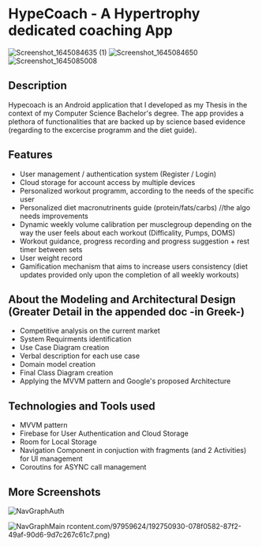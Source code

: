 # HypeCoach - A Hypertrophy dedicated coaching App

![Screenshot_1645084635 (1)](https://user-images.githubusercontent.com/97959624/192753320-ba89b0c8-aa5d-4d20-bb92-bac90cf312f3.jpg)
![Screenshot_1645084650](https://user-images.githubusercontent.com/97959624/192753318-12775ad3-e140-49a2-98c0-40c611ee3e5d.jpg)
![Screenshot_1645085008](https://user-images.githubusercontent.com/97959624/192753313-c7808600-941c-4332-925a-508352722daf.jpg)

## Description 

Hypecoach is an Android application that I developed as my Thesis in the context of my Computer Science Bachelor's degree. 
The app provides a plethora of functionalities that are backed up by science based evidence (regarding to the excercise programm and the diet guide).



## Features

- User management / authentication system (Register / Login)
- Cloud storage for account access by multiple devices
- Personalized workout programm, according to the needs of the specific user
- Personalized diet macronutrinents guide (protein/fats/carbs) //the algo needs improvements
- Dynamic weekly volume calibration per musclegroup depending on the way the user feels about each workout (Difficality, Pumps, DOMS)
- Workout guidance, progress recording and progress suggestion + rest timer between sets
- User weight record
- Gamification mechanism that aims to increase users consistency (diet updates provided only upon the completion of all weekly workouts)



## About the Modeling and Architectural Design (Greater Detail in the appended doc -in Greek-)
- Competitive analysis on the current market
- System Requirments identification 
- Use Case Diagram creation
- Verbal description for each use case 
- Domain model creation
- Final Class Diagram creation
- Applying the MVVM pattern and Google's proposed Architecture



## Technologies and Tools used
- MVVM pattern 
- Firebase for User Authentication and Cloud Storage
- Room for Local Storage
- Navigation Component in conjuction with fragments (and 2 Activities) for UI management
- Coroutins for ASYNC call management

## More Screenshots

![NavGraphAuth](https://user-images.githubusercontent.com/97959624/192751962-9a97605d-fcd7-4c47-b359-9c37de4612af.png)

![NavGraphMain](https://user-images.githubusercontent.com/97959624/192751964-97c45b46-0e05-4edb-a623-85b22493e608.png)
rcontent.com/97959624/192750930-078f0582-87f2-49af-90d6-9d7c267c61c7.png)


